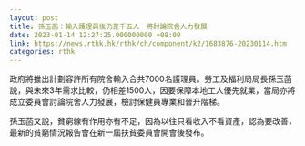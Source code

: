 ```yaml
---
layout: post
title: 孫玉菡：輸入護理員後仍差千五人　將討論院舍人力發展
date: 2023-01-14 12:27:25.000000000 +08:00
link: https://news.rthk.hk/rthk/ch/component/k2/1683876-20230114.htm
categories: rthk
---
```


政府將推出計劃容許所有院舍輸入合共7000名護理員。勞工及福利局局長孫玉菡說，與未來3年需求比較，仍相差1500人，因要保障本地工人優先就業，當局亦將成立委員會討論院舍人力發展，檢討保健員專業和晉升階梯。

孫玉菡又說，貧窮線有作用亦有不足，因為以往只看收入不看資產，認為要改善，最新的貧窮情況報告會在新一屆扶貧委員會開會後發布。
